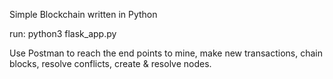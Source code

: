 Simple Blockchain written in Python

run:
python3 flask_app.py

Use Postman to reach the end points to mine, make new transactions, chain blocks, resolve conflicts, create & resolve nodes.
